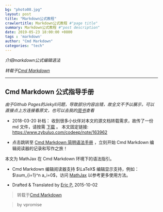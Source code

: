```yaml
---
bg: "photo08.jpg"
layout: post
title: "Markdown公式教程"
crawlertitle: Markdown公式教程 #"page title"
summary: Markdown公式教程 #"post description"
date: 2019-05-23 18:00:00 +0800
tags : 'markdown'
author: "Cmd Markdown"
categories: "tech"
---
```



*介绍markdown公式编辑语法*

*转载于[Cmd Markdown](https://www.zybuluo.com/codeep/note/163962)*


---


## Cmd Markdown 公式指导手册


*由于Github Pages的Jekyll问题，导致部分内容出错，故全文不予以展示，可以直接点上方连接看原文，也可以去我的[简书](https://www.jianshu.com/p/4460692eece4)查看*


- 2018-03-20 补档：
收到很多小伙伴对本文的源文档转载需求，故传了一份 md 文件，请按需 [下载](http://file.ericp.cn/work/mathjax_cmdeditor.md) 。
本文固定链接: https://www.zybuluo.com/codeep/note/163962



- 点击跳转至 [Cmd Markdown 简明语法手册](https://www.zybuluo.com/mdeditor?url=https://www.zybuluo.com/static/editor/md-help.markdown) ，立刻开始 Cmd Markdown 编辑阅读器的记录和写作之旅！



本文为 MathJax 在 Cmd Markdown 环境下的语法指引。

- Cmd Markdown 编辑阅读器支持 $\LaTeX$ 编辑显示支持，例如：$\sum_{i=1}^n a_i=0$，访问 [MathJax](http://meta.math.stackexchange.com/questions/5020/mathjax-basic-tutorial-and-quick-reference) 以参考更多使用方法。


- Drafted & Translated by [Eric P.](https://ericp.cn/)
2015-10-02


> 转载于[Cmd Markdown](https://www.zybuluo.com/codeep/note/163962)
 
> by vpromise
